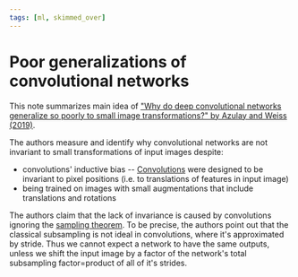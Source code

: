 ```yaml
---
tags: [ml, skimmed_over]
---
```


# Poor generalizations of convolutional networks

This note summarizes main idea of ["Why do deep convolutional networks
generalize so poorly to small image transformations?" by Azulay and Weiss
(2019)](https://arxiv.org/pdf/1805.12177).

The authors measure and identify why convolutional networks are not invariant
to small transformations of input images despite:
- convolutions' inductive bias -- [Convolutions](./convolution_in_ml.md) were
  designed to be invariant to pixel positions (i.e. to translations of features
  in input image)
- being trained on images with small augmentations that include translations and
  rotations

The authors claim that the lack of invariance is caused by convolutions ignoring
the [sampling theorem](./nyquist_shannon_sampling_sampling_theorem.md). To be
precise, the authors point out that the classical subsampling is not ideal in
convolutions, where it's approximated by stride. Thus we cannot expect a network
to have the same outputs, unless we shift the input image by a factor of the
network's total subsampling factor=product of all of it's strides.
